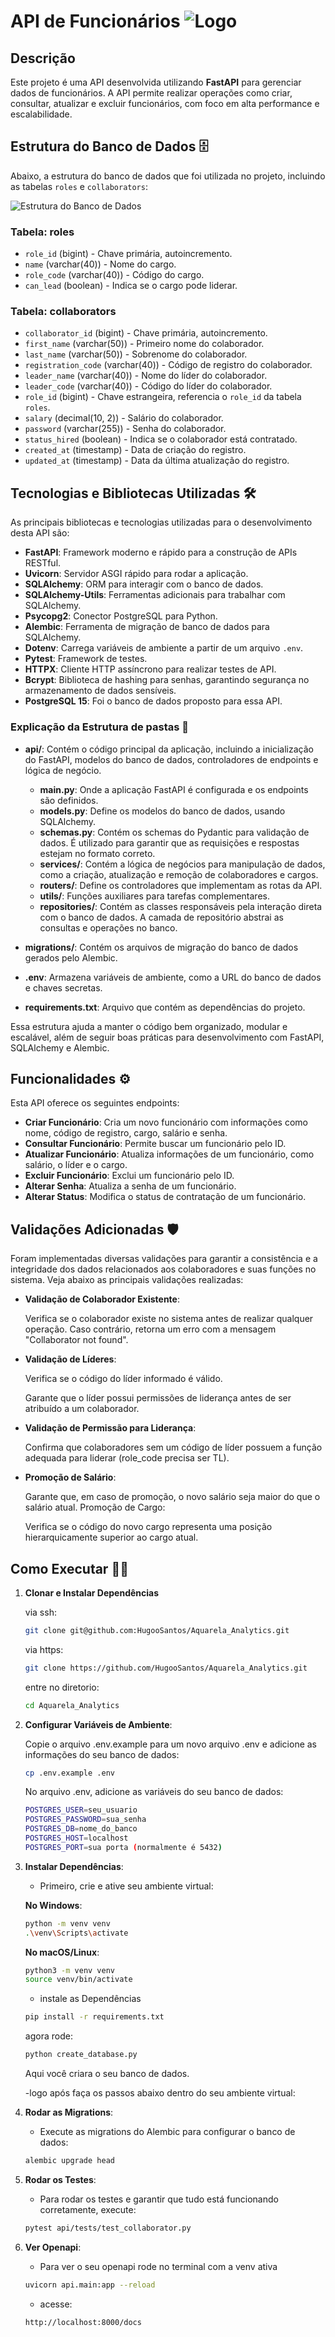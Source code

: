 # API de Funcionários ![Logo](./logo.png)

## Descrição

Este projeto é uma API desenvolvida utilizando **FastAPI** para gerenciar dados de funcionários. A API permite realizar operações como criar, consultar, atualizar e excluir funcionários, com foco em alta performance e escalabilidade.

## Estrutura do Banco de Dados 🗄️

Abaixo, a estrutura do banco de dados que foi utilizada no projeto, incluindo as tabelas `roles` e `collaborators`:

![Estrutura do Banco de Dados](./sql.png)

### Tabela: **roles**
- `role_id` (bigint) - Chave primária, autoincremento.
- `name` (varchar(40)) - Nome do cargo.
- `role_code` (varchar(40)) - Código do cargo.
- `can_lead` (boolean) - Indica se o cargo pode liderar.

### Tabela: **collaborators**
- `collaborator_id` (bigint) - Chave primária, autoincremento.
- `first_name` (varchar(50)) - Primeiro nome do colaborador.
- `last_name` (varchar(50)) - Sobrenome do colaborador.
- `registration_code` (varchar(40)) - Código de registro do colaborador.
- `leader_name` (varchar(40)) - Nome do líder do colaborador.
- `leader_code` (varchar(40)) - Código do líder do colaborador.
- `role_id` (bigint) - Chave estrangeira, referencia o `role_id` da tabela `roles`.
- `salary` (decimal(10, 2)) - Salário do colaborador.
- `password` (varchar(255)) - Senha do colaborador.
- `status_hired` (boolean) - Indica se o colaborador está contratado.
- `created_at` (timestamp) - Data de criação do registro.
- `updated_at` (timestamp) - Data da última atualização do registro.


## Tecnologias e Bibliotecas Utilizadas 🛠️

As principais bibliotecas e tecnologias utilizadas para o desenvolvimento desta API são:

- **FastAPI**: Framework moderno e rápido para a construção de APIs RESTful.
- **Uvicorn**: Servidor ASGI rápido para rodar a aplicação.
- **SQLAlchemy**: ORM para interagir com o banco de dados.
- **SQLAlchemy-Utils**: Ferramentas adicionais para trabalhar com SQLAlchemy.
- **Psycopg2**: Conector PostgreSQL para Python.
- **Alembic**: Ferramenta de migração de banco de dados para SQLAlchemy.
- **Dotenv**: Carrega variáveis de ambiente a partir de um arquivo `.env`.
- **Pytest**: Framework de testes.
- **HTTPX**: Cliente HTTP assíncrono para realizar testes de API.
- **Bcrypt**: Biblioteca de hashing para senhas, garantindo segurança no armazenamento de dados sensíveis.
- **PostgreSQL 15**: Foi o banco de dados proposto para essa API.

### Explicação da Estrutura de pastas 📂

- **api/**: Contém o código principal da aplicação, incluindo a inicialização do FastAPI, modelos do banco de dados, controladores de endpoints e lógica de negócio.
  - **main.py**: Onde a aplicação FastAPI é configurada e os endpoints são definidos.
  - **models.py**: Define os modelos do banco de dados, usando SQLAlchemy.
  - **schemas.py**: Contém os schemas do Pydantic para validação de dados. É utilizado para garantir que as requisições e respostas estejam no formato correto.
  - **services/**: Contém a lógica de negócios para manipulação de dados, como a criação, atualização e remoção de colaboradores e cargos.
  - **routers/**: Define os controladores que implementam as rotas da API.
  - **utils/**: Funções auxiliares para tarefas complementares.
  - **repositories/**: Contém as classes responsáveis pela interação direta com o banco de dados. A camada de repositório abstrai as consultas e operações no banco.
- **migrations/**: Contém os arquivos de migração do banco de dados gerados pelo Alembic.
  
- **.env**: Armazena variáveis de ambiente, como a URL do banco de dados e chaves secretas.
  
- **requirements.txt**: Arquivo que contém as dependências do projeto.
  
Essa estrutura ajuda a manter o código bem organizado, modular e escalável, além de seguir boas práticas para desenvolvimento com FastAPI, SQLAlchemy e Alembic.


## Funcionalidades ⚙️

Esta API oferece os seguintes endpoints:

- **Criar Funcionário**: Cria um novo funcionário com informações como nome, código de registro, cargo, salário e senha.
- **Consultar Funcionário**: Permite buscar um funcionário pelo ID.
- **Atualizar Funcionário**: Atualiza informações de um funcionário, como salário, o líder e o cargo.
- **Excluir Funcionário**: Exclui um funcionário pelo ID.
- **Alterar Senha**: Atualiza a senha de um funcionário.
- **Alterar Status**: Modifica o status de contratação de um funcionário.



## Validações Adicionadas 🛡️
Foram implementadas diversas validações para garantir a consistência e a integridade dos dados relacionados aos colaboradores e suas funções no sistema. Veja abaixo as principais validações realizadas:

- **Validação de Colaborador Existente**:

    Verifica se o colaborador existe no sistema antes de realizar qualquer operação. Caso contrário, retorna um erro com a mensagem "Collaborator not found".

- **Validação de Líderes**:

    Verifica se o código do líder informado é válido.

    Garante que o líder possui permissões de liderança antes de ser atribuído a um colaborador.

- **Validação de Permissão para Liderança**:

    Confirma que colaboradores sem um código de líder possuem a função adequada para liderar (role_code precisa ser TL).

- **Promoção de Salário**:

    Garante que, em caso de promoção, o novo salário seja maior do que o salário atual.
    Promoção de Cargo:

    Verifica se o código do novo cargo representa uma posição hierarquicamente superior ao cargo atual.

## Como Executar 🏃‍♂️


    
1. **Clonar e Instalar Dependências**
    
    via ssh:
    ```bash
    git clone git@github.com:HugooSantos/Aquarela_Analytics.git
    ```
    via https:

    ```bash
    git clone https://github.com/HugooSantos/Aquarela_Analytics.git
    ```
    
    entre no diretorio:

    ```bash
    cd Aquarela_Analytics
    ```

2. **Configurar Variáveis de Ambiente**: 

   Copie o arquivo .env.example para um novo arquivo .env e adicione as informações do seu banco de dados:
   ```bash
   cp .env.example .env
   ```

   No arquivo .env, adicione as variáveis do seu banco de dados:
   ```bash
   POSTGRES_USER=seu_usuario
   POSTGRES_PASSWORD=sua_senha
   POSTGRES_DB=nome_do_banco
   POSTGRES_HOST=localhost
   POSTGRES_PORT=sua porta (normalmente é 5432) 
   ```

3. **Instalar Dependências**:

   - Primeiro, crie e ative seu ambiente virtual:

    **No Windows**:
    ```bash
    python -m venv venv
    .\venv\Scripts\activate
    ```
    **No macOS/Linux**:
    ```bash
    python3 -m venv venv
    source venv/bin/activate
    ```
    - instale as Dependências

    ```bash
    pip install -r requirements.txt
    ```

    agora rode: 
    ```bash
    python create_database.py
    ```
    
    Aqui você criara o seu banco de dados.

    -logo após faça os passos abaixo dentro do seu ambiente virtual:
  
4. **Rodar as Migrations**: 
   - Execute as migrations do Alembic para configurar o banco de dados:

   ```bash 
   alembic upgrade head
   ```

5. **Rodar os Testes**: 
    
   - Para rodar os testes e garantir que tudo está funcionando corretamente, execute:

    ```bash 
    pytest api/tests/test_collaborator.py
   ```
    

6. **Ver Openapi**: 
    
   - Para ver o seu openapi rode no terminal com a venv ativa

    ```bash 
    uvicorn api.main:app --reload
    ```
   - acesse:

    ```bash 
    http://localhost:8000/docs
    ```


